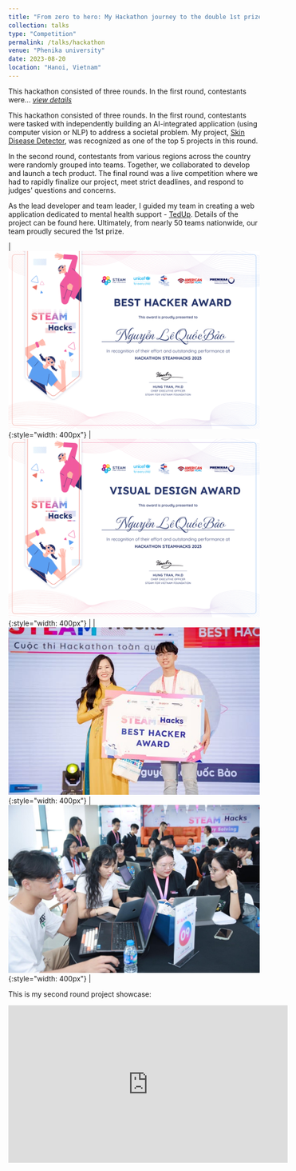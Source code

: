 ```yaml
---
title: "From zero to hero: My Hackathon journey to the double 1st prize awards"
collection: talks
type: "Competition"
permalink: /talks/hackathon
venue: "Phenika university"
date: 2023-08-20
location: "Hanoi, Vietnam"
---
```


This hackathon consisted of three rounds. In the first round, contestants were... [*view details*](/posts/hackathon)

This hackathon consisted of three rounds. In the first round, contestants were tasked with independently building an AI-integrated application (using computer vision or NLP) to address a societal problem. My project, [Skin Disease Detector](https://github.com/kyle-paul/Skin-Disease-Detector), was recognized as one of the top 5 projects in this round.

In the second round, contestants from various regions across the country were randomly grouped into teams. Together, we collaborated to develop and launch a tech product. The final round was a live competition where we had to rapidly finalize our project, meet strict deadlines, and respond to judges' questions and concerns. 

As the lead developer and team leader, I guided my team in creating a web application dedicated to mental health support - [TedUp](https://github.com/kyle-paul/TedUP). Details of the project can be found here. Ultimately, from nearly 50 teams nationwide, our team proudly secured the 1st prize.

| ![](/assets/images/steamhack/hacker.png){:style="width: 400px"} | ![](/assets/images/steamhack/uiux.png){:style="width: 400px"} |
| ![](/assets/images/steamhack/1.jpg){:style="width: 400px"} | ![](/assets/images/steamhack/2.jpg){:style="width: 400px"} |


This is my second round project showcase:
<iframe width="560" height="315" src="https://www.youtube.com/embed/EkW7s3Nhtyc?si=dyXs5fotN2f_x72K" title="YouTube video player" frameborder="0" allow="accelerometer; autoplay; clipboard-write; encrypted-media; gyroscope; picture-in-picture; web-share" referrerpolicy="strict-origin-when-cross-origin" allowfullscreen></iframe>
